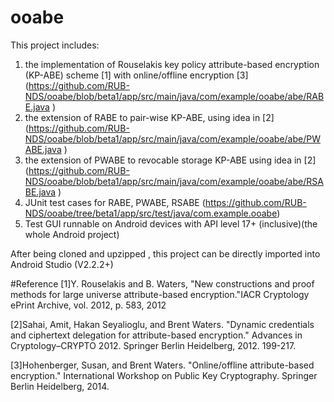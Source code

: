 # ooabe
This project includes:
1. the implementation of Rouselakis key policy attribute-based encryption (KP-ABE) scheme [1] with online/offline encryption [3] (https://github.com/RUB-NDS/ooabe/blob/beta1/app/src/main/java/com/example/ooabe/abe/RABE.java )
2. the extension of RABE to pair-wise KP-ABE, using idea in [2] (https://github.com/RUB-NDS/ooabe/blob/beta1/app/src/main/java/com/example/ooabe/abe/PWABE.java )
3. the extension of PWABE to revocable storage KP-ABE using idea in [2] (https://github.com/RUB-NDS/ooabe/blob/beta1/app/src/main/java/com/example/ooabe/abe/RSABE.java )
4. JUnit test cases for RABE, PWABE, RSABE (https://github.com/RUB-NDS/ooabe/tree/beta1/app/src/test/java/com.example.ooabe)
5. Test GUI runnable on Android devices with API level 17+ (inclusive)(the whole Android project)

After being cloned and upzipped , this project can be directly imported into Android Studio (V2.2.2+)

#Reference
[1]Y. Rouselakis and B. Waters,
"New constructions and proof methods for large universe attribute-based
   encryption."IACR Cryptology ePrint Archive, vol. 2012, p. 583, 2012

[2]Sahai, Amit, Hakan Seyalioglu, and Brent Waters.
"Dynamic credentials and ciphertext delegation for attribute-based encryption."
Advances in Cryptology–CRYPTO 2012. Springer Berlin Heidelberg, 2012. 199-217.

[3]Hohenberger, Susan, and Brent Waters. "Online/offline attribute-based encryption."
International Workshop on Public Key Cryptography. Springer Berlin Heidelberg, 2014.